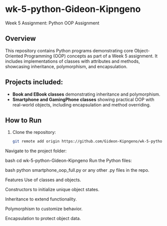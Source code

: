 # wk-5-python-Gideon-Kipngeno
Week 5 Assignment: Python OOP Assignment
## Overview
This repository contains Python programs demonstrating core Object-Oriented Programming (OOP) concepts as part of a Week 5 assignment. It includes implementations of classes with attributes and methods, showcasing inheritance, polymorphism, and encapsulation.

## Projects included:
- **Book and EBook classes** demonstrating inheritance and polymorphism.
- **Smartphone and GamingPhone classes** showing practical OOP with real-world objects, including encapsulation and method overriding.

## How to Run
1. Clone the repository:
   ```bash
   git remote add origin https://github.com/Gideon-Kipngeno/wk-5-python-Gideon-Kipngeno.git
Navigate to the project folder:

bash
cd wk-5-python-Gideon-Kipngeno
Run the Python files:

bash
python smartphone_oop_full.py
or any other .py files in the repo.

Features
Use of classes and objects.

Constructors to initialize unique object states.

Inheritance to extend functionality.

Polymorphism to customize behavior.

Encapsulation to protect object data.
